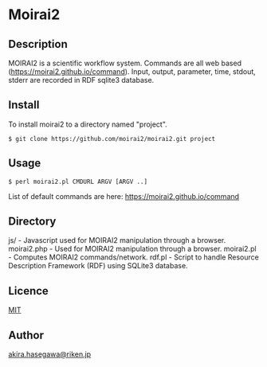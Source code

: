 # Moirai2

## Description

MOIRAI2 is a scientific workflow system.
Commands are all web based (https://moirai2.github.io/command).
Input, output, parameter, time, stdout, stderr are recorded in RDF sqlite3 database.

## Install

To install moirai2 to a directory named "project".

```shell
$ git clone https://github.com/moirai2/moirai2.git project
```

## Usage

```shell
$ perl moirai2.pl CMDURL ARGV [ARGV ..]
```
List of default commands are here:
https://moirai2.github.io/command

## Directory

js/ - Javascript used for MOIRAI2 manipulation through a browser.
moirai2.php - Used for MOIRAI2 manipulation through a browser.
moirai2.pl - Computes MOIRAI2 commands/network.
rdf.pl - Script to handle Resource Description Framework (RDF) using SQLite3 database.

## Licence

[MIT](https://github.com/tcnksm/tool/blob/master/LICENCE)

## Author

akira.hasegawa@riken.jp

